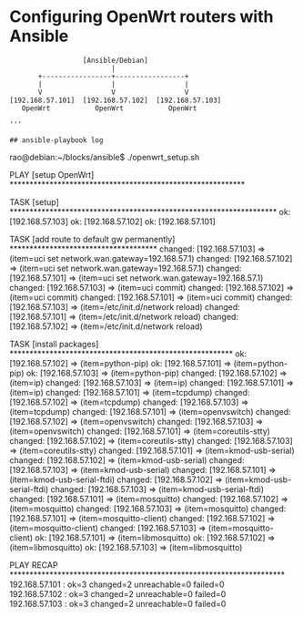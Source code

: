 # Configuring OpenWrt routers with Ansible

```
                  [Ansible/Debian]
                         |
       +-----------------+-----------------+
       |                 |                 |
       V                 V                 V
[192.168.57.101]  [192.168.57.102]  [192.168.57.103]
   OpenWrt           OpenWrt           OpenWrt

'''

## ansible-playbook log

```
rao@debian:~/blocks/ansible$ ./openwrt_setup.sh 

PLAY [setup OpenWrt] ***********************************************************

TASK [setup] *******************************************************************
ok: [192.168.57.103]
ok: [192.168.57.102]
ok: [192.168.57.101]

TASK [add route to default gw permanently] *************************************
changed: [192.168.57.103] => (item=uci set network.wan.gateway=192.168.57.1)
changed: [192.168.57.102] => (item=uci set network.wan.gateway=192.168.57.1)
changed: [192.168.57.101] => (item=uci set network.wan.gateway=192.168.57.1)
changed: [192.168.57.103] => (item=uci commit)
changed: [192.168.57.102] => (item=uci commit)
changed: [192.168.57.101] => (item=uci commit)
changed: [192.168.57.103] => (item=/etc/init.d/network reload)
changed: [192.168.57.101] => (item=/etc/init.d/network reload)
changed: [192.168.57.102] => (item=/etc/init.d/network reload)

TASK [install packages] ********************************************************
ok: [192.168.57.102] => (item=python-pip)
ok: [192.168.57.101] => (item=python-pip)
ok: [192.168.57.103] => (item=python-pip)
changed: [192.168.57.102] => (item=ip)
changed: [192.168.57.103] => (item=ip)
changed: [192.168.57.101] => (item=ip)
changed: [192.168.57.101] => (item=tcpdump)
changed: [192.168.57.102] => (item=tcpdump)
changed: [192.168.57.103] => (item=tcpdump)
changed: [192.168.57.101] => (item=openvswitch)
changed: [192.168.57.102] => (item=openvswitch)
changed: [192.168.57.103] => (item=openvswitch)
changed: [192.168.57.101] => (item=coreutils-stty)
changed: [192.168.57.102] => (item=coreutils-stty)
changed: [192.168.57.103] => (item=coreutils-stty)
changed: [192.168.57.101] => (item=kmod-usb-serial)
changed: [192.168.57.102] => (item=kmod-usb-serial)
changed: [192.168.57.103] => (item=kmod-usb-serial)
changed: [192.168.57.101] => (item=kmod-usb-serial-ftdi)
changed: [192.168.57.102] => (item=kmod-usb-serial-ftdi)
changed: [192.168.57.103] => (item=kmod-usb-serial-ftdi)
changed: [192.168.57.101] => (item=mosquitto)
changed: [192.168.57.102] => (item=mosquitto)
changed: [192.168.57.103] => (item=mosquitto)
changed: [192.168.57.101] => (item=mosquitto-client)
changed: [192.168.57.102] => (item=mosquitto-client)
changed: [192.168.57.103] => (item=mosquitto-client)
ok: [192.168.57.101] => (item=libmosquitto)
ok: [192.168.57.102] => (item=libmosquitto)
ok: [192.168.57.103] => (item=libmosquitto)

PLAY RECAP *********************************************************************
192.168.57.101             : ok=3    changed=2    unreachable=0    failed=0   
192.168.57.102             : ok=3    changed=2    unreachable=0    failed=0   
192.168.57.103             : ok=3    changed=2    unreachable=0    failed=0
```
